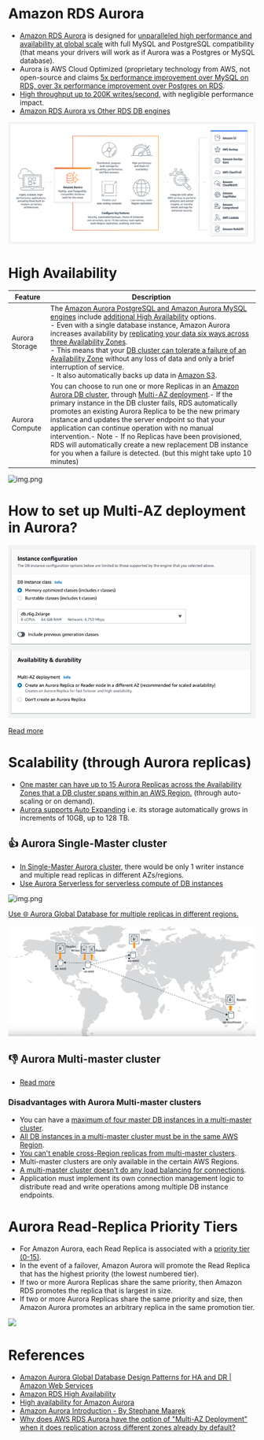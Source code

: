 # Amazon RDS Aurora
- [Amazon RDS Aurora](https://aws.amazon.com/rds/aurora/) is designed for [unparalleled high performance and availability at global scale](../../../1_HLDDesignComponents/0_SystemGlossaries/Scalability/LatencyThroughput.md) with full MySQL and PostgreSQL compatibility (that means your drivers will work as if Aurora was a Postgres or MySQL database).
- Aurora is AWS Cloud Optimized (proprietary technology from AWS, not open-source and claims [5x performance improvement over MySQL on RDS, over 3x performance improvement over Postgres on RDS](../../../1_HLDDesignComponents/0_SystemGlossaries/Scalability/LatencyThroughput.md).
- [High throughput up to 200K writes/second](../../../1_HLDDesignComponents/0_SystemGlossaries/Scalability/LatencyThroughput.md), with negligible performance impact.
- [Amazon RDS Aurora vs Other RDS DB engines](AmazonAuroraVsRDS.md)

![img.png](assests/aurora.png)

# High Availability

| Feature        | Description                                                                                                                                                                                                                                                                                                                                                                                                                                                                                                                                                                                                                                                                                                                                                 |
|----------------|-------------------------------------------------------------------------------------------------------------------------------------------------------------------------------------------------------------------------------------------------------------------------------------------------------------------------------------------------------------------------------------------------------------------------------------------------------------------------------------------------------------------------------------------------------------------------------------------------------------------------------------------------------------------------------------------------------------------------------------------------------------|
| Aurora Storage | The [Amazon Aurora PostgreSQL and Amazon Aurora MySQL engines](https://aws.amazon.com/rds/ha/) include [additional High Availability](../../../1_HLDDesignComponents/0_SystemGlossaries/Reliability/HighAvailability.md) options.<br/>- Even with a single database instance, Amazon Aurora increases availability by [replicating your data six ways across three Availability Zones]().<br/>- This means that your [DB cluster can tolerate a failure of an Availability Zone](../../../1_HLDDesignComponents/0_SystemGlossaries/Reliability/FaultTolerance.md) without any loss of data and only a brief interruption of service.<br/>- It also automatically backs up data in [Amazon S3](../../7_StorageServices/3_ObjectStorageTypes/AmazonS3/Readme.md). |
| Aurora Compute | You can choose to run one or more Replicas in an [Amazon Aurora DB cluster](../../../1_HLDDesignComponents/0_SystemGlossaries/Scalability/ServersCluster.md), through [Multi-AZ deployment](https://aws.amazon.com/rds/features/multi-az/).- If the primary instance in the DB cluster fails, RDS automatically promotes an existing Aurora Replica to be the new primary instance and updates the server endpoint so that your application can continue operation with no manual intervention.- Note - If no Replicas have been provisioned, RDS will automatically create a new replacement DB instance for you when a failure is detected. (but this might take upto 10 minutes)                                                                         |

![img.png](https://docs.aws.amazon.com/AmazonRDS/latest/AuroraUserGuide/images/AuroraArch001.png)

# How to set up Multi-AZ deployment in Aurora?

![img_1.png](assests/aurora_ha_setup_steps.png)

[Read more](https://aws.amazon.com/rds/features/multi-az/)

# Scalability (through Aurora replicas)
- [One master can have up to 15 Aurora Replicas across the Availability Zones that a DB cluster spans within an AWS Region.](https://docs.aws.amazon.com/AmazonRDS/latest/AuroraUserGuide/Aurora.Replication.html) (through auto-scaling or on demand). 
- [Aurora supports Auto Expanding](https://aws.amazon.com/about-aws/whats-new/2020/10/amazon-aurora-enables-dynamic-resizing-database-storage-space/) i.e. its storage automatically grows in increments of 10GB, up to 128 TB.

## :thumbsup: Aurora Single-Master cluster
- [In Single-Master Aurora cluster](https://docs.aws.amazon.com/AmazonRDS/latest/AuroraUserGuide/AuroraMySQL.Replication.html), there would be only 1 writer instance and multiple read replicas in different AZs/regions.
- [Use Aurora Serverless for serverless compute of DB instances](AuroraServerless.md)

![img.png](https://docs.aws.amazon.com/AmazonRDS/latest/AuroraUserGuide/images/AuroraArch001.png)

[Use :globe_with_meridians: Aurora Global Database for multiple replicas in different regions.](AuroraGlobalDatabase.md)

![img.png](assests/aurora_global_database_img.png)

## :thumbsdown: Aurora Multi-master cluster
- [Read more](https://docs.aws.amazon.com/AmazonRDS/latest/AuroraUserGuide/aurora-multi-master.html)

### Disadvantages with Aurora Multi-master clusters
- You can have a [maximum of four master DB instances in a multi-master cluster](https://docs.aws.amazon.com/AmazonRDS/latest/AuroraUserGuide/aurora-multi-master.html).
- [All DB instances in a multi-master cluster must be in the same AWS Region](../../AWS-Global-Architecture-Region-AZ.md).
- [You can't enable cross-Region replicas from multi-master clusters]().
- Multi-master clusters are only available in the certain AWS Regions.
- [A multi-master cluster doesn't do any load balancing for connections](https://docs.aws.amazon.com/AmazonRDS/latest/AuroraUserGuide/aurora-multi-master.html#aurora-multi-master-connectivity).
- Application must implement its own connection management logic to distribute read and write operations among multiple DB instance endpoints.
  
# Aurora Read-Replica Priority Tiers
- For Amazon Aurora, each Read Replica is associated with a [priority tier (0-15)](https://aws.amazon.com/blogs/aws/additional-failover-control-for-amazon-aurora/). 
- In the event of a failover, Amazon Aurora will promote the Read Replica that has the highest priority (the lowest numbered tier). 
- If two or more Aurora Replicas share the same priority, then Amazon RDS promotes the replica that is largest in size. 
- If two or more Aurora Replicas share the same priority and size, then Amazon Aurora promotes an arbitrary replica in the same promotion tier.

![](https://media.amazonwebservices.com/blog/2016/aurora_set_failover_priority_1.png)

# References
- [Amazon Aurora Global Database Design Patterns for HA and DR | Amazon Web Services](https://www.youtube.com/watch?v=bbiWciJSouY)
- [Amazon RDS High Availability](https://aws.amazon.com/rds/ha/)
- [High availability for Amazon Aurora](https://docs.aws.amazon.com/AmazonRDS/latest/AuroraUserGuide/Concepts.AuroraHighAvailability.html)
- [Amazon Aurora Introduction - By Stephane Maarek](https://www.youtube.com/watch?v=ZCt3ctVfGIk)
- [Why does AWS RDS Aurora have the option of "Multi-AZ Deployment" when it does replication across different zones already by default?](https://stackoverflow.com/questions/31976527/why-does-aws-rds-aurora-have-the-option-of-multi-az-deployment-when-it-does-re)